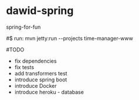 # dawid-spring
spring-for-fun

#$ run:
mvn jetty:run --projects time-manager-www

#TODO
* fix dependencies
* fix tests
* add transformers test
* introduce spring boot
* introduce Docker
* introduce heroku - database
